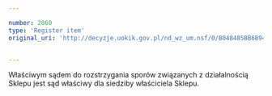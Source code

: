 ```yaml
---

number: 2860
type: 'Register item'
original_uri: 'http://decyzje.uokik.gov.pl/nd_wz_um.nsf/0/B048485BB6B94BE5C12579B10044E911?OpenDocument'


---
```


Właściwym sądem do rozstrzygania sporów związanych z działalnością Sklepu jest sąd właściwy dla siedziby właściciela Sklepu.
